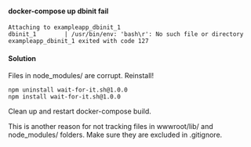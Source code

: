 ﻿#### docker-compose up dbinit fail
```
Attaching to exampleapp_dbinit_1
dbinit_1        | /usr/bin/env: 'bash\r': No such file or directory
exampleapp_dbinit_1 exited with code 127
```
#### Solution
Files in node_modules/ are corrupt. Reinstall!
```
npm uninstall wait-for-it.sh@1.0.0
npm install wait-for-it.sh@1.0.0
```
Clean up and restart docker-compose build.

This is another reason for not tracking files in wwwroot/lib/ and node_modules/ folders. Make sure they are excluded in .gitignore.